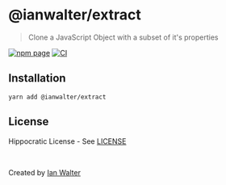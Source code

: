 # @ianwalter/extract
> Clone a JavaScript Object with a subset of it's properties

[![npm page][npmImage]][npmUrl]
[![CI][ciImage]][ciUrl]

## Installation

```console
yarn add @ianwalter/extract
```

## License

Hippocratic License - See [LICENSE][licenseUrl]

&nbsp;

Created by [Ian Walter](https://ianwalter.dev)

[npmImage]: https://img.shields.io/npm/v/@ianwalter/extract.svg
[npmUrl]: https://www.npmjs.com/package/@ianwalter/extract
[ciImage]: https://github.com/ianwalter/extract/workflows/CI/badge.svg
[ciUrl]: https://github.com/ianwalter/extract/actions
[licenseUrl]: https://github.com/ianwalter/extract/blob/master/LICENSE
